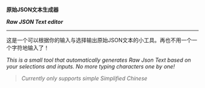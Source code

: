 **原始JSON文本生成器**

***Raw JSON Text editor***

---------------------------------------------
 
这是一个可以根据你的输入与选择输出原始JSON文本的小工具。再也不用一个一个字符地输入了！

*This is a small tool that automatically generates Raw Json Text based on your selections and inputs. No more typing characters one by one!*

>*Currently only supports simple Simplified Chinese*
